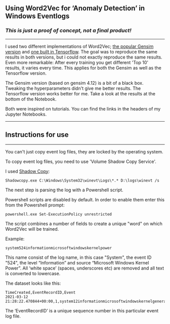 ## Using Word2Vec for ‘Anomaly Detection’ in Windows Eventlogs
### _This is just a proof of concept, not a final product!_
---
I used two different implementations of Word2Vec; [the popular Gensim version](https://github.com/Grrtzm/word2vec/blob/main/windows_eventlog_anomaly_detection_with_gensim_word2vec.ipynb) and [one built in Tensorflow](https://github.com/Grrtzm/word2vec/blob/main/windows_eventlog_anomaly_detection_with_tensorflow_word2vec.ipynb).
The goal was to reproduce the same results in both versions, but i could not exactly reproduce the same results.
Even more remarkable: After every training you get different 'Top 10' results, it varies every time. This applies for both the Gensim as well as the Tensorflow version.

The Gensim version (based on gensim 4.12) is a bit of a black box. Tweaking the hyperparameters didn't give me better results.
The Tensorflow version works better for me. Take a look at the results at the bottom of the Notebook.

Both were inspired on tutorials. You can find the links in the headers of my Jupyter Notebooks.

-----
## Instructions for use
-----

You can't just copy event log files, they are locked by the operating system.

To copy event log files, you need to use 'Volume Shadow Copy Service'.

I used [Shadow Copy](https://runtime.org/shadow-copy.htm):

```
Shadowcopy.exe C:\Windows\System32\winevt\Logs\*.* D:\logs\winevt /s
```

The next step is parsing the log with a Powershell script. 

Powershell scripts are disabled by default. In order to enable them enter this from the Powershell prompt:

```
powershell.exe Set-ExecutionPolicy unrestricted
```

The script combines a number of fields to create a unique "word" on which Word2Vec will be trained.

Example: 

```
system524informationmicrosoftwindowskernelpower 
```

This name consist of the log name, in this case "System", the event ID "524", the level “Information” and source “Microsoft Windows Kernel Power”. All ‘white space’ (spaces, underscores etc) are removed and all text is converted to lowercase.

The dataset looks like this:
```
TimeCreated,EventRecordID,Event
2021-03-12 21:28:22.470844+00:00,1,system12informationmicrosoftwindowskernelgeneral
```

The ‘EventRecordID’ is a unique sequence number in this particular event log file.
